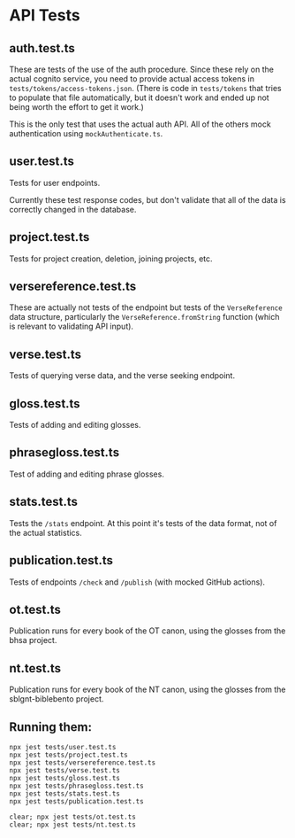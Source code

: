 # API Tests


## auth.test.ts
These are tests of the use of the auth procedure. Since these rely on the actual cognito service, you need to provide actual access tokens in `tests/tokens/access-tokens.json`. (There is code in `tests/tokens` that tries to populate that file automatically, but it doesn't work and ended up not being worth the effort to get it work.)

This is the only test that uses the actual auth API. All of the others mock authentication using `mockAuthenticate.ts`.

## user.test.ts
Tests for user endpoints.

Currently these test response codes, but don't validate that all of the data is correctly changed in the database.

## project.test.ts
Tests for project creation, deletion, joining projects, etc. 

## versereference.test.ts
These are actually not tests of the endpoint but tests of the `VerseReference` data structure, particularly the `VerseReference.fromString` function (which is relevant to validating API input).

## verse.test.ts
Tests of querying verse data, and the verse seeking endpoint.

## gloss.test.ts
Tests of adding and editing glosses.

## phrasegloss.test.ts
Test of adding and editing phrase glosses.

## stats.test.ts
Tests the `/stats` endpoint. At this point it's tests of the data format, not of the actual statistics.

## publication.test.ts
Tests of endpoints `/check` and `/publish` (with mocked GitHub actions).

## ot.test.ts

Publication runs for every book of the OT canon, using the glosses from the bhsa project.

## nt.test.ts

Publication runs for every book of the NT canon, using the glosses from the sblgnt-biblebento project.

## Running them:

```
npx jest tests/user.test.ts
npx jest tests/project.test.ts
npx jest tests/versereference.test.ts
npx jest tests/verse.test.ts
npx jest tests/gloss.test.ts
npx jest tests/phrasegloss.test.ts
npx jest tests/stats.test.ts
npx jest tests/publication.test.ts

clear; npx jest tests/ot.test.ts
clear; npx jest tests/nt.test.ts
```
